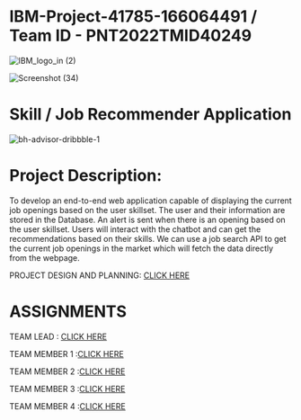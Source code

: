 # IBM-Project-41785-166064491 /  Team ID - PNT2022TMID40249
![IBM_logo_in (2)](https://user-images.githubusercontent.com/112375327/202514253-9604361f-d20c-408b-bde6-8f84c550361f.jpg)



![Screenshot (34)](https://user-images.githubusercontent.com/112375327/202412487-3663da11-bd56-413c-8858-457185a7a626.png)

# Skill / Job Recommender Application

![bh-advisor-dribbble-1](https://user-images.githubusercontent.com/112375327/202516817-102633b8-1bdc-4a4a-abd8-3cffe72116a6.gif)


# Project Description:
To develop an end-to-end web application capable of displaying the current job openings based on the user skillset.  The user and their information are stored in the Database.  An alert is sent when there is an opening based on the user skillset. Users will interact with the chatbot and can get the recommendations based on their skills. We can use a job search API to get the current job openings in the market which will fetch the data directly from the webpage.

PROJECT DESIGN AND PLANNING: [CLICK HERE](https://github.com/IBM-EPBL/IBM-Project-41785-1660644912/tree/main/Prakalya/Project%20Design%20and%20Planning)
# ASSIGNMENTS
TEAM LEAD     : [CLICK HERE](https://github.com/IBM-EPBL/IBM-Project-41785-1660644912/tree/main/Prakalya/Assignments)

TEAM MEMBER 1 :[CLICK HERE](https://github.com/IBM-EPBL/IBM-Project-41785-1660644912/tree/main/Keerthika)

TEAM MEMBER 2 :[CLICK HERE](https://github.com/IBM-EPBL/IBM-Project-41785-1660644912/tree/main/Nalina/Assignments)

TEAM MEMBER 3 :[CLICK HERE](https://github.com/IBM-EPBL/IBM-Project-41785-1660644912/tree/main/Lavanya/Assignments)

TEAM MEMBER 4 :[CLICK HERE](https://github.com/IBM-EPBL/IBM-Project-41785-1660644912/tree/main/Jeevitha/Assignments)






